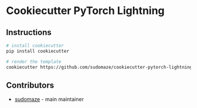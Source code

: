 # Cookiecutter PyTorch Lightning

## Instructions

```bash
# install cookiecutter
pip install cookiecutter

# render the template
cookiecutter https://github.com/sudomaze/cookiecutter-pytorch-lightning-cluster.git
```

## Contributors

- [sudomaze](https://github.com/sudomaze) - main maintainer
